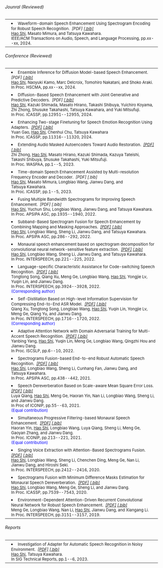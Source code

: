 ###### <i class="fa fa-chevron-right"></i> Jounral (Reviewed)
<table class="table table-hover">
<tr id="tr-shi2024_taslp" >
  <td style="padding-left: 20px;">
    <li>
      <font size=2>
      Waveform-domain Speech Enhancement Using Spectrogram Encoding for Robust Speech Recognition.&nbsp;
      <em><a href='publications/taslp-2024-shi.pdf' target='_blank'  style='text-decoration: none;'>[PDF]</a> </em>
      <em><a href='bib/taslp-2024-shi.txt' target='_blank'>[.bib]</a> </em><br>
      <u>Hao&nbsp;Shi</u>, Masato&nbsp;Mimura, and Tatsuya&nbsp;Kawahara.<br>
      IEEE/ACM Transactions on Audio, Speech, and Language Processing, pp.xx--xx, 2024.<br> 
      </font>
    </li>
  </td>
</tr> 
</table>



###### <i class="fa fa-chevron-right"></i> Conference (Reviewed)

<table class="table table-hover">
<tr id="tr-shi2024_hscma" >
  <td style="padding-left: 20px;">
    <li>
      <font size=2>
      Ensemble Inference for Diffusion Model-based Speech Enhancement.&nbsp;
      <em><a href='publications/hscma-2024-shi.pdf' target='_blank'  style='text-decoration: none;'>[PDF]</a> </em>
      <em><a href='bib/hscma-2024-shi.txt' target='_blank'>[.bib]</a> </em><br>
      <u>Hao&nbsp;Shi</u>, Naoyuki&nbsp;Kamo, Marc&nbsp;Delcroix, Tomohiro&nbsp;Nakatani, and Shoko&nbsp;Araki.<br>
      In Proc. HSCMA, pp.xx--xx, 2024.<br> 
      </font>
    </li>
  </td>
</tr> 
<tr id="tr-shi2024_icassp" >
  <td style="padding-left: 20px;">
    <li>
      <font size=2>
      Diffusion-Based Speech Enhancement with Joint Generative and Predictive Decoders.&nbsp;
      <em><a href='publications/icassp-2024-shi.pdf' target='_blank'  style='text-decoration: none;'>[PDF]</a> </em>
      <em><a href='bib/icassp-2024-shi.txt' target='_blank'>[.bib]</a> </em><br>
      <u>Hao&nbsp;Shi</u>, Kazuki&nbsp;Shimada, Masato&nbsp;Hirano, Takashi&nbsp;Shibuya, Yuichiro&nbsp;Koyama, Zhi&nbsp;Zhong, Shusuke&nbsp;Takahashi, Tatsuya&nbsp;Kawahara, and Yuki&nbsp;Mitsufuji.<br>
      In Proc. ICASSP, pp.12951--12955, 2024.<br> 
      </font>
    </li>
  </td>
</tr>  
<tr id="tr-gao2024_icassp" >
  <td style="padding-left: 20px;">
    <li>
      <font size=2>
      Enhancing Two-stage Finetuning for Speech Emotion Recognition Using Adapters.&nbsp;
      <em><a href='publications/icassp-2024-gao.pdf' target='_blank'>[PDF]</a> </em>
      <em><a href='bib/icassp-2024-gao.txt' target='_blank'>[.bib]</a> </em><br>
      Yuan&nbsp;Gao, <u>Hao&nbsp;Shi</u>,  Chenhui&nbsp;Chu, Tatsuya&nbsp;Kawahara<br>
      In Proc. ICASSP, pp.11316--11320, 2024.<br>
      </font>
    </li>
  </td>
</tr> 


<tr id="tr-zhong2023_waspaa" >
  <td style="padding-left: 20px;">
    <li>
      <font size=2>
      Extending Audio Masked Autoencoders Toward Audio Restoration.&nbsp;
      <em><a href='https://arxiv.org/pdf/2305.06701.pdf' target='_blank'>[PDF]</a> </em>
      <em><a href='bib/waspaa-2023-zhong.txt' target='_blank'>[.bib]</a> </em><br>
      Zhi&nbsp;Zhong, <u>Hao&nbsp;Shi</u>, Masato&nbsp;Hirano, Kazuki&nbsp;Shimada, Kazuya&nbsp;Tateishi, Takashi&nbsp;Shibuya, Shusuke&nbsp;Takahashi, Yuki&nbsp;Mitsufuji.<br>
      In Proc. WASPAA, pp.1--5, 2023.<br>
      </font>
    </li>
  </td>
</tr> 
<tr id="tr-shi_icassp2023" >
  <td style="padding-left: 20px;">
    <li>
      <font size=2>
      Time-domain Speech Enhancement Assisted by Multi-resolution Frequency Encoder and Decoder.&nbsp;
      <em><a href='publications/icassp-2023-shi-tf.pdf' target='_blank'  style='text-decoration: none;'>[PDF]</a> </em>
      <em><a href='bib/icassp-2023-shi-tf.txt' target='_blank'  style='text-decoration: none;'>[.bib]</a> </em><br>
      <u>Hao&nbsp;Shi</u>, Masato&nbsp;Mimura, Longbiao&nbsp;Wang, Jianwu&nbsp;Dang, and Tatsuya&nbsp;Kawahara.<br>
      In Proc. ICASSP, pp.1--5, 2023.<br> 
      </font>
    </li>
  </td>
</tr>  

  
<tr id="tr-shi_resolutions_apsipa" >
  <td style="padding-left: 20px;">
    <li>
      <font size=2>
      Fusing Multiple Bandwidth Spectrograms for Improving Speech Enhancement.&nbsp;
      <em><a href='publications/apsipa-2022-shi-resolutions.pdf' target='_blank'  style='text-decoration: none;'>[PDF]</a> </em>
      <em><a href='bib/apsipa-2022-shi-resolutions.txt' target='_blank'  style='text-decoration: none;'>[.bib]</a> </em><br>
      <u>Hao&nbsp;Shi</u>, Yuchun&nbsp;Shu, Longbiao&nbsp;Wang, Jianwu&nbsp;Dang, and Tatsuya&nbsp;Kawahara.<br>
      In Proc. APSIPA ASC, pp.1935--1940, 2022.<br> 
      </font>
    </li>
  </td>
</tr>  
  
<tr id="tr-shi_subband_apsipa" >
  <td style="padding-left: 20px;">
    <li>
      <font size=2>
      Subband-Based Spectrogram Fusion for Speech Enhancement by Combining Mapping and Masking Approaches.&nbsp;
      <em><a href='publications/apsipa-2022-shi-subband.pdf' target='_blank'>[PDF]</a> </em>
      <em><a href='bib/apsipa-2022-shi-subband.txt' target='_blank'>[.bib]</a> </em><br>
      <u>Hao&nbsp;Shi</u>, Longbiao&nbsp;Wang, Sheng&nbsp;Li, Jianwu&nbsp;Dang, and Tatsuya&nbsp;Kawahara.<br>
      In Proc. APSIPA ASC, pp.286--292, 2022.<br> 
      </font>
    </li>
  </td>
</tr>  
  
<tr id="tr-shi22_interspeech">
  <td style="padding-left: 20px;">
    <li>
      <font size=2>
      Monaural speech enhancement based on spectrogram decomposition for convolutional neural network-sensitive feature extraction.&nbsp;
      <em><a href='publications/interspeech-2022-shi.pdf' target='_blank'>[PDF]</a> </em>
      <em><a href='bib/interspeech-2022-shi.txt' target='_blank'>[.bib]</a> </em><br>
      <u>Hao&nbsp;Shi</u>, Longbiao&nbsp;Wang, Sheng&nbsp;Li, Jianwu&nbsp;Dang, and Tatsuya&nbsp;Kawahara.<br>
      In Proc. INTERSPEECH, pp.221--225, 2022.<br>
      </font>
    </li>
  </td>
</tr>
    
<tr id="tr-song22_interspeech" >
  <td style="padding-left: 20px;">
    <li>
      <font size=2>
      Language-specific Characteristic Assistance for Code-switching Speech Recognition.&nbsp;
      <em><a href='publications/interspeech-2022-song.pdf' target='_blank'>[PDF]</a> </em>
      <em><a href='bib/interspeech-2022-song.txt' target='_blank'>[.bib]</a> </em><br>
      Tongtong&nbsp;Song, Qiang&nbsp;Xu, Meng&nbsp;Ge, Longbiao&nbsp;Wang, <u>Hao&nbsp;Shi</u>, Yongjie&nbsp;Lv, Yuqin&nbsp;Lin, and Jianwu&nbsp;Dang.<br>
      In Proc. INTERSPEECH, pp.3924--3928, 2022.<br> 
      <font color=Blue>(Corresponding author)</font>
      </font>
    </li>
  </td>
</tr>
    
<tr id="tr-xu22_interspeech" >
  <td style="padding-left: 20px;">
    <li>
      <font size=2>
      Self-Distillation Based on High-level Information Supervision for Compressing End-to-End ASR Model.&nbsp;
      <em><a href='publications/interspeech-2022-xu.pdf' target='_blank'>[PDF]</a> </em>
      <em><a href='bib/interspeech-2022-xu.txt' target='_blank'>[.bib]</a> </em><br>
      Qiang&nbsp;Xu, Tongtong&nbsp;Song, Longbiao&nbsp;Wang, <u>Hao&nbsp;Shi</u>, Yuqin&nbsp;Lin, Yongjie&nbsp;Lv, Meng&nbsp;Ge, Qiang&nbsp;Yu, and Jianwu&nbsp;Dang.<br>
      In Proc. INTERSPEECH, pp.1716--1720, 2022.<br> 
      <font color=Blue>(Corresponding author)</font>
      </font>
    </li>
  </td>
</tr>    
<tr id="tr-yang2022_iscslp" >
  <td style="padding-left: 20px;">
    <li>
      <font size=2>
      Adaptive Attention Network with Domain Adversarial Training for Multi-Accent Speech Recognition.&nbsp;
      <em><a href='publications/iscslp-2022-yang.pdf' target='_blank'>[PDF]</a> </em>
      <em><a href='bib/iscslp-2022-yang.txt' target='_blank'>[.bib]</a> </em><br>
      Yanbing&nbsp;Yang, <u>Hao&nbsp;Shi</u>, Yuqin&nbsp;Lin, Meng&nbsp;Ge, Longbiao&nbsp;Wang, Qingzhi&nbsp;Hou and Jianwu&nbsp;Dang.<br>
      In Proc. ISCSLP, pp.6--10, 2022.<br>
      </font>
    </li>
  </td>
</tr>  


<tr id="tr-shi21_apsipa">
  <td style="padding-left: 20px;">
    <li>
      <font size=2>
      Spectrograms Fusion-based End-to-end Robust Automatic Speech Recognition.&nbsp;
      <em><a href='publications/apsipa-2021-shi.pdf' target='_blank'>[PDF]</a></em>
      <em><a href='bib/apsipa-2021-shi.txt' target='_blank'>[.bib]</a></em><br>
      <u>Hao&nbsp;Shi</u>, Longbiao&nbsp;Wang, Sheng&nbsp;Li, Cunhang&nbsp;Fan, Jianwu&nbsp;Dang, and Tatsuya&nbsp;Kawahara.<br>
      In Proc. APSIPA ASC, pp.438--442, 2021.<br>
      </font>
    </li>
  </td>
</tr>

<tr id="tr-qiang21_iconip">
  <td style="padding-left: 20px;">
    <li>
      <font size=2>
      Speech Dereverberation Based on Scale-aware Mean Square Error Loss.&nbsp;
      <em><a href='publications/iconip-2021-qiang.pdf' target='_blank'>[PDF]</a> </em>
      <em><a href='bib/iconip-2021-qiang.txt' target='_blank'>[.bib]</a> </em><br>
      Luya&nbsp;Qiang, <u>Hao&nbsp;Shi</u>, Meng&nbsp;Ge, Haoran&nbsp;Yin, Nan&nbsp;Li, Longbiao&nbsp;Wang, Sheng&nbsp;Li, and Jianwu&nbsp;Dang.<br>
      In Proc of ICONIP, pp.55--63, 2021.<br> 
      <font color=Blue>(Equal contribution)</font>
      </font>
    </li>
  </td>
</tr>

<tr id="tr-yin21_iconip">
  <td style="padding-left: 20px;">
    <li>
      <font size=2>
      Simultaneous Progressive Filtering-based Monaural Speech Enhancement.&nbsp;
      <em><a href='publications/iconip-2021-yin.pdf' target='_blank'>[PDF]</a></em>
      <em><a href='bib/iconip-2021-yin.txt' target='_blank'>[.bib]</a></em>
      <br>
      Haoran&nbsp;Yin, <u>Hao&nbsp;Shi</u>, Longbiao&nbsp;Wang, Luya&nbsp;Qiang, Sheng&nbsp;Li, Meng&nbsp;Ge, Gaoyan&nbsp;Zhang, and Jianwu&nbsp;Dang.<br>
      In Proc. ICONIP, pp.213--221, 2021.<br>
      <font color=Blue>(Equal contribution)</font>
      </font>
    </li>
  </td>
</tr>


<tr id="tr-shi20_interspeech">
  <td style="padding-left: 20px;">
    <li>
      <font size=2>
      Singing Voice Extraction with Attention-Based Spectrograms Fusion.&nbsp;
      <em><a href='publications/interspeech-2020-shi.pdf' target='_blank'>[PDF]</a> </em>
      <em><a href='bib/interspeech-2020-shi.txt' target='_blank'>[.bib]</a> </em><br>
      <u>Hao&nbsp;Shi</u>, Longbiao&nbsp;Wang, Sheng&nbsp;Li, Chenchen&nbsp;Ding, Meng&nbsp;Ge, Nan&nbsp;Li, Jianwu&nbsp;Dang, and Hiroshi&nbsp;Seki.<br>
      In Proc. INTERSPEECH, pp.2412--2416, 2020.<br>
      </font>
    </li>
  </td>
</tr>

<tr id="tr-9054661">
  <td style="padding-left: 20px;">
    <li>
      <font size=2>
      Spectrograms Fusion with Minimum Difference Masks Estimation for Monaural Speech Dereverberation.&nbsp;
      <em><a href='publications/icassp-2020-shi.pdf' target='_blank'>[PDF]</a> </em>
      <em><a href='bib/icassp-2020-shi.txt' target='_blank'>[.bib]</a> </em>
      <br>
      <u>Hao&nbsp;Shi</u>, Longbiao&nbsp;Wang, Meng&nbsp;Ge, Sheng&nbsp;Li, and Jianwu&nbsp;Dang.<br>
      In Proc. ICASSP, pp.7539--7543, 2020.<br>
      </font>
    </li>
  </td>
</tr>


<tr id="tr-ge19_interspeech" >
  <td style="padding-left: 20px;">
    <li>
      <font size=2>
      Environment-Dependent Attention-Driven Recurrent Convolutional Neural Network for Robust Speech Enhancement.&nbsp;
      <em><a href='publications/interspeech-2019-ge.pdf' target='_blank'>[PDF]</a> </em>
      <em><a href='bib/interspeech-2019-ge.txt' target='_blank'>[.bib]</a> </em><br>
      Meng&nbsp;Ge, Longbiao&nbsp;Wang, Nan&nbsp;Li, <u>Hao&nbsp;Shi</u>, Jianwu&nbsp;Dang, and Xiangang&nbsp;Li.<br>
      In Proc. INTERSPEECH, pp.3151--3157, 2019.<br>
      </font>
    </li>
  </td>
</tr>

</table>


###### <i class="fa fa-chevron-right"></i> Reports
<table class="table table-hover">

<tr id="tr-shi2023_report" >
  <td style="padding-left: 20px;">
    <li>
      <font size=2>
      Investigation of Adapter for Automatic Speech Recognition in Noisy Environment.&nbsp;
      <em><a href='https://arxiv.org/pdf/2402.18275.pdf' target='_blank'>[PDF]</a> </em>
      <em><a href='bib/report-2023-shi.txt' target='_blank'>[.bib]</a> </em><br>
      <u>Hao&nbsp;Shi</u>, Tatsuya&nbsp;Kawahara.<br>
      In SIG Technical Reports, pp.1--6, 2023.<br>
      </font>
    </li>
  </td>
</tr>
</table>
